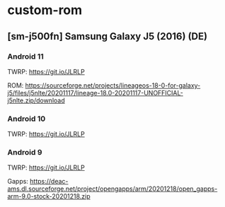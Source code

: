 # custom-rom

## [sm-j500fn] Samsung Galaxy J5 (2016) (DE)

### Android 11

TWRP: https://git.io/JLRLP

ROM: https://sourceforge.net/projects/lineageos-18-0-for-galaxy-j5/files/j5nlte/20201117/lineage-18.0-20201117-UNOFFICIAL-j5nlte.zip/download

### Android 10

TWRP: https://git.io/JLRLP


### Android 9

TWRP: https://git.io/JLRLP

Gapps: https://deac-ams.dl.sourceforge.net/project/opengapps/arm/20201218/open_gapps-arm-9.0-stock-20201218.zip
